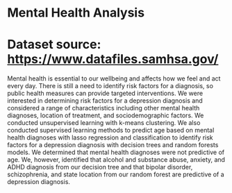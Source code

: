 # Mental Health Analysis

# Dataset source: https://www.datafiles.samhsa.gov/ 

Mental health is essential to our wellbeing and affects how we feel and act every day. There 
is still a need to identify risk factors for a diagnosis, so public health measures can provide targeted 
interventions. We were interested in determining risk factors for a depression diagnosis and 
considered a range of characteristics including other mental health diagnoses, location of 
treatment, and sociodemographic factors. We conducted unsupervised learning with k-means 
clustering. We also conducted supervised learning methods to predict age based on mental health 
diagnoses with lasso regression and classification to identify risk factors for a depression diagnosis 
with decision trees and random forests models. We determined that mental health diagnoses were 
not predictive of age. We, however, identified that alcohol and substance abuse, anxiety, and 
ADHD diagnosis from our decision tree and that bipolar disorder, schizophrenia, and state location 
from our random forest are predictive of a depression diagnosis.
